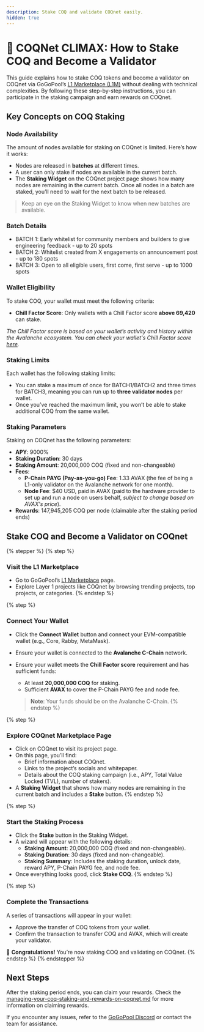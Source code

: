 ```yaml
---
description: Stake COQ and validate COQnet easily.
hidden: true
---
```


# 🥩 COQNet CLIMAX: How to Stake COQ and Become a Validator

This guide explains how to stake COQ tokens and become a validator on COQnet via GoGoPool’s [L1 Marketplace (L1M)](https://l1s.gogopool.com/marketplace) without dealing with technical complexities. By following these step-by-step instructions, you can participate in the staking campaign and earn rewards on COQnet.

## Key Concepts on COQ Staking

### Node Availability

The amount of nodes available for staking on COQnet is limited. Here’s how it works:

* Nodes are released in **batches** at different times.
* A user can only stake if nodes are available in the current batch.
* The **Staking Widget** on the COQnet project page shows how many nodes are remaining in the current batch. Once all nodes in a batch are staked, you’ll need to wait for the next batch to be released.

> Keep an eye on the Staking Widget to know when new batches are available.

### Batch Details

* BATCH 1: Early whitelist for community members and builders to give engineering feedback - up to 20 spots
* BATCH 2: Whitelist created from X engagements on announcement post - up to 180 spots
* BATCH 3: Open to all eligible users, first come, first serve - up to 1000 spots

### Wallet Eligibility

To stake COQ, your wallet must meet the following criteria:

* **Chill Factor Score**: Only wallets with a Chill Factor score **above 69,420** can stake.

_The Chill Factor score is based on your wallet’s activity and history within the Avalanche ecosystem. You can check your wallet's Chill Factor score_ [_here_](https://frostymetrics.com/chill_factor)_._

### Staking Limits

Each wallet has the following staking limits:

* You can stake a maximum of once for BATCH1/BATCH2 and three times for BATCH3, meaning you can run up to **three validator nodes** per wallet.
* Once you’ve reached the maximum limit, you won’t be able to stake additional COQ from the same wallet.

### Staking Parameters

Staking on COQnet has the following parameters:

* **APY**: 9000%
* **Staking Duration**: 30 days
* **Staking Amount**: 20,000,000 COQ (fixed and non-changeable)
* **Fees**:
  * **P-Chain PAYG (Pay-as-you-go) Fee**: 1.33 AVAX (the fee of being a L1-only validator on the Avalanche network for one month).
  * **Node Fee**: $40 USD, paid in AVAX (paid to the hardware provider to set up and run a node on users behalf, _subject to change based on AVAX's price_).
* **Rewards**: 147,945,205 COQ per node (claimable after the staking period ends)

## Stake COQ and Become a Validator on COQnet

{% stepper %}
{% step %}
### Visit the L1 Marketplace

* Go to GoGoPool’s [L1 Marketplace](https://l1s.gogopool.com/marketplace) page.
* Explore Layer 1 projects like COQnet by browsing trending projects, top projects, or categories.
{% endstep %}

{% step %}
### Connect Your Wallet

* Click the **Connect Wallet** button and connect your EVM-compatible wallet (e.g., Core, Rabby, MetaMask).
* Ensure your wallet is connected to the **Avalanche C-Chain** network.
*   Ensure your wallet meets the **Chill Factor score** requirement and has sufficient funds:

    * At least **20,000,000 COQ** for staking.
    * Sufficient **AVAX** to cover the P-Chain PAYG fee and node fee.

    > **Note**: Your funds should be on the Avalanche C-Chain.
{% endstep %}

{% step %}
### Explore COQnet Marketplace Page

* Click on COQnet to visit its project page.
* On this page, you’ll find:
  * Brief information about COQnet.
  * Links to the project’s socials and whitepaper.
  * Details about the COQ staking campaign (i.e., APY, Total Value Locked (TVL), number of stakers).
* A **Staking Widget** that shows how many nodes are remaining in the current batch and includes a **Stake** button.
{% endstep %}

{% step %}
### Start the Staking Process

* Click the **Stake** button in the Staking Widget.
* A wizard will appear with the following details:
  * **Staking Amount**: 20,000,000 COQ (fixed and non-changeable).
  * **Staking Duration**: 30 days (fixed and non-changeable).
  * **Staking Summary**: Includes the staking duration, unlock date, reward APY, P-Chain PAYG fee, and node fee.
* Once everything looks good, click **Stake COQ**.
{% endstep %}

{% step %}
### Complete the Transactions

A series of transactions will appear in your wallet:

* Approve the transfer of COQ tokens from your wallet.
* Confirm the transaction to transfer COQ and AVAX, which will create your validator.

🎉 **Congratulations!** You’re now staking COQ and validating on COQnet.
{% endstep %}
{% endstepper %}

## Next Steps

After the staking period ends, you can claim your rewards. Check the [managing-your-coq-staking-and-rewards-on-coqnet.md](managing-your-coq-staking-and-rewards-on-coqnet.md "mention") for more information on claiming rewards.

If you encounter any issues, refer to the [GoGoPool Discord](https://discord.gogopool.com/) or contact the team for assistance.
